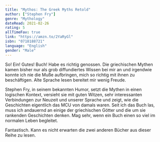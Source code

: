 ```yaml
---
title: "Mythos: The Greek Myths Retold"
author: ["Stephen Fry"]
genre: "Mythology"
dateRead: 2021-02-26
rating: 5
allTimeFav: true
link: "https://amzn.to/2YaRyGl"
isbn: "0718188721"
language: "English"
gender: "Male"
---
```


So! Ein! Gutes! Buch! Habe es richtig genossen. Die griechischen Mythen kamen bisher nur als grob diffundiertes Wissen bei mir an und irgendwie konnte ich nie die Muße aufbringen, mich so richtig mit ihnen zu beschäftigen. Alte Sprache lesen bereitet mir wenig Freude.

Stephen Fry, in seinem bekannten Humor, setzt die Mythen in einen logischen Kontext, versieht sie mit guten Witzen, sehr interessanten Verbindungen zur Neuzeit und unserer Sprache und zeigt, wie die Geschichten eigentlich das MCU von damals waren. Seit ich das Buch las, muss ich andauernd an einige der griechischen Götter und die um sie rankenden Geschichten denken. Mag sehr, wenn ein Buch einen so viel im normalen Leben begleitet.

Fantastisch. Kann es nicht erwarten die zwei anderen Bücher aus dieser Reihe zu lesen.
